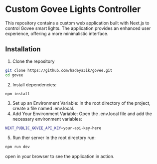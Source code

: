 
# Custom Govee Lights Controller
This repository contains a custom web application built with Next.js to control Govee smart lights. The application provides an enhanced user experience, offering a more minimalistic interface.



## Installation
1. Clone the repository
```bash
git clone https://github.com/hadeya3ik/govee.git
cd govee
```
2. Install dependencies:
```bash
npm install
```
3. Set up an Environment Variable:
In the root directory of the project, create a file named .env.local.
4. Add Your Environment Variable:
Open the .env.local file and add the necessary environment variables:
```bash
NEXT_PUBLIC_GOVEE_API_KEY=your-api-key-here
```
5. Run ther server
In the root directory run:
```bash
npm run dev
```
open [](http://localhost:3000) in your browser to see the application in action.
